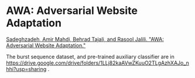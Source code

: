 # AWA: Adversarial Website Adaptation

<a href="https://arxiv.org/abs/2012.10832">Sadeghzadeh, Amir Mahdi, Behrad Tajali, and Rasool Jalili. "AWA: Adversarial Website Adaptation."
</a>

The burst sequence dataset, and pre-trained auxiliary classifier are in <a href="this link"> https://drive.google.com/drive/folders/1LLj82kaAVwZKuuO2TLgAzhXAJo_nhhi?usp=sharing </a>.

